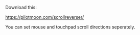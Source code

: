 Download this:

https://pilotmoon.com/scrollreverser/

You can set mouse and touchpad scroll directions seperately.

